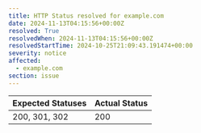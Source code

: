 ```yaml
---
title: HTTP Status resolved for example.com
date: 2024-11-13T04:15:56+00:00Z
resolved: True
resolvedWhen: 2024-11-13T04:15:56+00:00Z
resolvedStartTime: 2024-10-25T21:09:43.191474+00:00
severity: notice
affected:
  - example.com
section: issue
---
```


| Expected Statuses | Actual Status  |
|-------------------|----------------|
| 200, 301, 302 | 200 |
